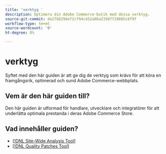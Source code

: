 ```yaml
---
title: 'verktyg '
description: Optimera din Adobe Commerce-butik med dessa verktyg.
source-git-commit: de2fb829def2cf94c452a06a219d7f29885c8f9f
workflow-type: tm+mt
source-wordcount: '0'
ht-degree: 0%

---
```


# verktyg

Syftet med den här guiden är att ge dig de verktyg som krävs för att köra en framgångsrik, optimerad och sund Adobe Commerce-webbplats.

## Vem är den här guiden till?

Den här guiden är utformad för handlare, utvecklare och integratörer för att underlätta optimala prestanda i deras Adobe Commerce Store.

## Vad innehåller guiden?

* [[!DNL Site-Wide Analysis Tool]](../tools/site-wide-analysis-tool/intro.md)
* [[!DNL Quality Patches Tool]](https://devdocs.magento.com/quality-patches/tool.html)
